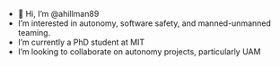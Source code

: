 - 👋 Hi, I’m @ahillman89
- I’m interested in autonomy, software safety, and manned-unmanned teaming.
- I’m currently a PhD student at MIT
- I’m looking to collaborate on autonomy projects, particularly UAM

